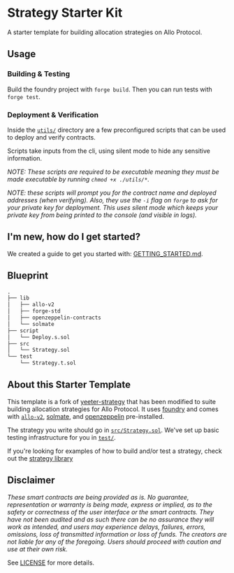 # Strategy Starter Kit 

A starter template for building allocation strategies on Allo Protocol.

## Usage

### Building & Testing

Build the foundry project with `forge build`. Then you can run tests with `forge
test`.

### Deployment & Verification

Inside the [`utils/`](./utils/) directory are a few preconfigured scripts that
can be used to deploy and verify contracts.

Scripts take inputs from the cli, using silent mode to hide any sensitive
information.

_NOTE: These scripts are required to be _executable_ meaning they must be made
executable by running `chmod +x ./utils/*`._

_NOTE: these scripts will prompt you for the contract name and deployed
addresses (when verifying). Also, they use the `-i` flag on `forge` to ask for
your private key for deployment. This uses silent mode which keeps your private
key from being printed to the console (and visible in logs)._

## I'm new, how do I get started?

We created a guide to get you started with:
[GETTING_STARTED.md](./GETTING_STARTED.md).

## Blueprint

```txt
.
├── lib
│   ├── allo-v2
│   ├── forge-std
│   ├── openzeppelin-contracts
│   └── solmate
├── script
│   └── Deploy.s.sol
├── src
│   └── Strategy.sol
└── test
    └── Strategy.t.sol
```

## About this Starter Template

This template is a fork of [yeeter-strategy](https://github.com/refcell/yeeter-strategy) that
has been modified to suite building allocation strategies for Allo Protocol. It
uses [foundry](https://github.com/foundry-rs/foundry) and comes with
[`allo-v2`](https://github.com/allo-protocol/allo-v2),
[solmate](https://github.com/transmissions11/solmate), and
[openzeppelin](https://github.com/OpenZeppelin/openzeppelin-contracts)
pre-installed.

The strategy you write should go in [`src/Strategy.sol`](./src/Strategy.sol).
We've set up basic testing infrastructure for you in [`test/`](./test).

If you're looking for examples of how to build and/or test a strategy, check out
the [strategy
library](https://github.com/allo-protocol/allo-v2/tree/main/contracts/strategies)

## Disclaimer

_These smart contracts are being provided as is. No guarantee, representation or
warranty is being made, express or implied, as to the safety or correctness of
the user interface or the smart contracts. They have not been audited and as
such there can be no assurance they will work as intended, and users may
experience delays, failures, errors, omissions, loss of transmitted information
or loss of funds. The creators are not liable for any of the foregoing. Users
should proceed with caution and use at their own risk._

See [LICENSE](./LICENSE) for more details.
